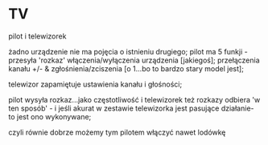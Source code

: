 TV
==
pilot i telewizorek

żadno urządzenie nie ma pojęcia o istnieniu drugiego;
pilot ma 5 funkji - przesyła 'rozkaz' włączenia/wyłączenia urządzenia [jakiegoś];  przełączenia kanału +/- &
zgłośnienia/zciszenia [o 1...bo to bardzo stary model jest];

telewizor zapamiętuje ustawienia kanału i głośności; 

pilot wysyła rozkaz...jako częstotliwość
i telewizorek też rozkazy odbiera 'w ten sposób' - i jeśli akurat w zestawie telewizorka jest pasujące działanie-
to jest ono wykonywane;

czyli równie dobrze możemy tym pilotem włączyć nawet lodówkę

